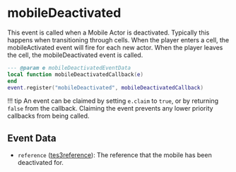 # mobileDeactivated

This event is called when a Mobile Actor is deactivated. Typically this happens when transitioning through cells. When the player enters a cell, the mobileActivated event will fire for each new actor. When the player leaves the cell, the mobileDeactivated event is called.

```lua
--- @param e mobileDeactivatedEventData
local function mobileDeactivatedCallback(e)
end
event.register("mobileDeactivated", mobileDeactivatedCallback)
```

!!! tip
	An event can be claimed by setting `e.claim` to `true`, or by returning `false` from the callback. Claiming the event prevents any lower priority callbacks from being called.

## Event Data

* `reference` ([tes3reference](../../types/tes3reference)): The reference that the mobile has been deactivated for.

